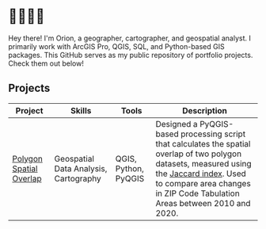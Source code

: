 # 👋👋🐇🐰

Hey there! I'm Orion, a geographer, cartographer, and geospatial analyst. I primarily work with ArcGIS Pro, QGIS, SQL, and Python-based GIS packages. This GitHub serves as my public repository of portfolio projects. Check them out below!

## Projects
| Project | Skills | Tools | Description |
|---|---|---|---|
| [Polygon Spatial Overlap](https://github.com/rabbit-orion/portfolio/tree/main/polygon-spatial-overlap) | Geospatial Data Analysis, Cartography | QGIS, Python, PyQGIS | Designed a PyQGIS-based processing script that calculates the spatial overlap of two polygon datasets, measured using the [Jaccard index](https://en.wikipedia.org/wiki/Jaccard_index). Used to compare area changes in ZIP Code Tabulation Areas between 2010 and 2020. |
